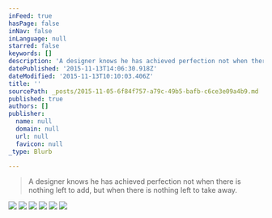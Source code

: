 ```yaml
---
inFeed: true
hasPage: false
inNav: false
inLanguage: null
starred: false
keywords: []
description: 'A designer knows he has achieved perfection not when there is nothing left to add, but when there is nothing left to take away.'
datePublished: '2015-11-13T14:06:30.918Z'
dateModified: '2015-11-13T10:10:03.406Z'
title: ''
sourcePath: _posts/2015-11-05-6f84f757-a79c-49b5-bafb-c6ce3e09a4b9.md
published: true
authors: []
publisher:
  name: null
  domain: null
  url: null
  favicon: null
_type: Blurb

---
```

> A designer knows he has achieved perfection not when there is nothing left to add, but when there is nothing left to take away.
> 
> 

![](https://the-grid-user-content.s3-us-west-2.amazonaws.com/a450ea18-bbc8-4076-a0b5-6cc249be8b46.jpg)
![](https://the-grid-user-content.s3-us-west-2.amazonaws.com/01a5fb61-d288-4603-a2bf-cea7df0f62fc.jpg)
![](https://the-grid-user-content.s3-us-west-2.amazonaws.com/4d36ec72-8c2b-479d-bc8b-a4e1f0d40898.jpg)
![](https://the-grid-user-content.s3-us-west-2.amazonaws.com/4f8e7179-d13c-496a-b9f6-d12830bbf05f.jpg)
![](https://the-grid-user-content.s3-us-west-2.amazonaws.com/c64349ed-1a5c-41ce-bcc4-6ad0508e9f74.jpg)
![](https://the-grid-user-content.s3-us-west-2.amazonaws.com/12dbb6eb-a79f-4524-ace2-d72a59d64638.jpg)